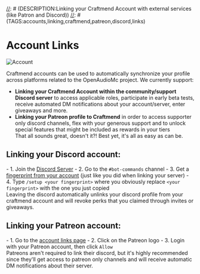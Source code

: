 [//]: # (TITLE:Discord & Patreon)
[//]: # (ICON:fab fa-discord)
[//]: # (DESCRIPTION:Linking your Craftmend Account with external services (like Patron and Discord))
[//]: # (TAGS:accounts,linking,craftmend,patreon,discord,links)

# Account Links
![Account](https://i.imgur.com/chwk9jg.png)

Craftmend accounts can be used to automatically synchronize your profile across platforms related to the OpenAudioMc project. We currently support:<br>
- **Linking your Craftmend Account within the community/support Discord server** to access applicable roles, participate in early beta tests, receive automated DM notifications about your account/server, enter giveaways and more.
- **Linking your Patreon profile to Craftmend** in order to access supporter only discord channels, flex with your generous support and to unlock special features that might be included as rewards in your tiers
  <br>
That all sounds great, doesn't it?! Best yet, it's all as easy as can be.

## Linking your Discord account:
\- 1. Join the [Discord Server](https://discord.openaudiomc.net/)
\- 2. Go to the `#bot-commands` channel
\- 3. Get a [fingerprint from your account](https://account.craftmend.com/account/fingerprint) (just like you did when linking your server)
\- 4. Type `/setup <your fingerprint>` where you obviously replace `<your fingerprint>` with the one you just copied
<br>
Leaving the discord automatically unlinks your discord profile from your craftmend account and will revoke perks that you claimed through invites or giveaways.

## Linking your Patreon account:
\- 1. Go to the [account links page](https://account.craftmend.com/account/links)
\- 2. Click on the Patreon logo
\- 3. Login with your Patreon account, then click `Allow`
<br>
Patreons aren't required to link their discord, but it's highly recommended since they'll get access to patreon only channels and will receive automatic DM notifications about their server.